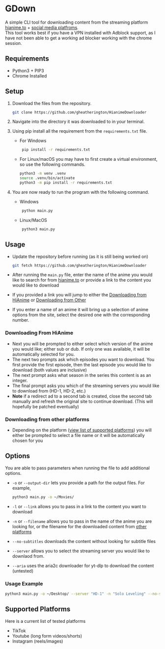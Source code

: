 # GDown

A simple CLI tool for downloading content from the streaming platform [hianime.to](hianime.to) + [social media platfroms](#supported-platforms). \
This tool works best if you have a VPN installed with Adblock support, as I have not been able to get a working ad
blocker working with the chrome session.

## Requirements

- Python3 + PIP3
- Chrome Installed

## Setup

1. Download the files from the repository.

   ```bash
   git clone https://github.com/gheatherington/HianimeDownloader
   ```

2. Navigate into the directory it was downloaded to in your terminal.
3. Using pip install all the requirement from the `requirements.txt` file.
   - For Windows

     ```bash
      pip install -r requirements.txt
     ```

   - For Linux/macOS you may have to first create a virtual environment, so use the following commands.

     ```bash
     python3 -m venv .venv
     source .venv/bin/activate
     python3 -m pip install -r requirements.txt
     ```

4. You are now ready to run the program with the following command.
   - Windows

     ```bash
      python main.py
     ```

   - Linux/MacOS

     ```bash
      python3 main.py
     ```

## Usage

- Update the repository before running (as it is still being worked on)

  ```bash
  git fetch https://github.com/gheatherington/HianimeDownloader
  ```

- After running the `main.py` file, enter the name of the anime you would like to search for
  from [hianime.to](hianime.to) or provide a link to the content you would like to download

- If you provided a link you will jump to either the [Downloading from HiAnime](#downloading-from-hianime) or [Downloading from Other](#downloading-from-other-platforms)
- If you enter a name of an anime it will bring up a selection of anime options from the site, select the desired one with the corresponding number.

### Downloading From HiAnime

- Next you will be prompted to either select which version of the anime you would like; either sub or dub. If only one
  was available, it will be automatically selected for you.
- The next two prompts ask which episodes you want to download. You first provide the first episode, then the last
  episode you would like to download (both values are inclusive)
- The next prompt asks what season in the series this content is as an integer.
- The final prompt asks you which of the streaming servers you would like to download from (HD-1, HD-2, etc.)
- **Note** if a redirect ad to a second tab is created, close the second tab manually and refresh the original site to
  continue download. (This will hopefully be patched eventually)

### Downloading from other platforms

- Depending on the platform ([view list of supported platforms](#supported-platforms)) you will either be prompted to select a file name or it will be automatically chosen for you

## Options

You are able to pass parameters when running the file to add additional options.

- `-o` or `--output-dir` lets you provide a path for the output files. For example,

  ```bash
  python3 main.py -o ~/Movies/
  ```

- `-l` or `--link` allows you to pass in a link to the content you want to download

- `-n` or `--filename` allows you to pass in the name of the anime you are looking for, or the filename for the downloaded content from [other platforms](#supported-platforms)

- `--no-subtitles` downloads the content without looking for subtitle files

- `--server` allows you to select the streaming server you would like to downlaod from.

- `--aria` uses the aria2c downloader for yt-dlp to download the content (untested)

### Usage Example

```bash
python3 main.py -o ~/Desktop/ --server "HD-1" -n "Solo Leveling" --no-subtitles

```

## Supported Platforms

Here is a current list of tested platforms

- TikTok
- Youtube (long form videos/shorts)
- Instagram (reels/images)
